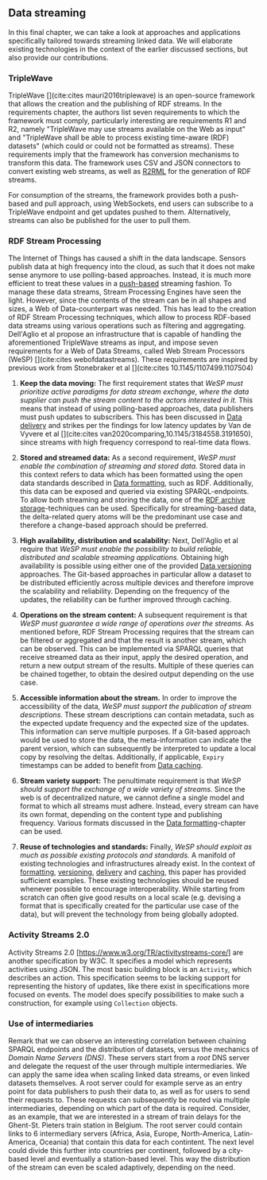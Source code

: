 ## Data streaming
In this final chapter, we can take a look at approaches and applications specifically tailored towards streaming linked data. We will elaborate existing technologies in the context of the earlier discussed sections, but also provide our contributions.

### TripleWave
TripleWave [](cite:cites mauri2016triplewave) is an open-source framework that allows the creation and the publishing of RDF streams. In the requirements chapter, the authors list seven requirements to which the framework must comply, particularly interesting are requirements R1 and R2, namely "TripleWave may use streams available on the Web as input" and "TripleWave shall be able to process existing time-aware (RDF) datasets" (which could or could not be formatted as streams). These requirements imply that the framework has conversion mechanisms to transform this data. The framework uses CSV and JSON connectors to convert existing web streams, as well as [R2RML](#formatting-rml) for the generation of RDF streams.

For consumption of the streams, the framework provides both a push-based and pull approach, using WebSockets, end users can subscribe to a TripleWave endpoint and get updates pushed to them. Alternatively, streams can also be published for the user to pull them.

### RDF Stream Processing
The Internet of Things has caused a shift in the data landscape. Sensors publish data at high frequency into the cloud, as such that it does not make sense anymore to use polling-based approaches. Instead, it is much more efficient to treat these values in a [push-based](#delivery) streaming fashion. To manage these data streams, Stream Processing Engines have seen the light. However, since the contents of the stream can be in all shapes and sizes, a Web of Data-counterpart was needed. This has lead to the creation of RDF Stream Processing techniques, which allow to process RDF-based data streams using various operations such as filtering and aggregating. Dell'Aglio et al propose an infrastructure that is capable of handling the aforementioned TripleWave streams as input, and impose seven requirements for a Web of Data Streams, called Web Stream Processors (WeSP) [](cite:cites webofdatastreams). These requirements are inspired by previous work from Stonebraker et al [](cite:cites 10.1145/1107499.1107504)

1. **Keep the data moving:**
The first requirement states that *WeSP must prioritize active paradigms for data stream exchange, where the data supplier can push the stream content to the actors interested in it.* This means that instead of using polling-based approaches, data publishers must push updates to subscribers. This has been discussed in [Data delivery](#delivery) and strikes per the findings for low latency updates by Van de Vyvere et al [](cite:cites van2020comparing,10.1145/3184558.3191650), since streams with high frequency correspond to real-time data flows.

2. **Stored and streamed data:**
As a second requirement, *WeSP must enable the combination of streaming and stored data.* Stored data in this context refers to data which has been formatted using the open data standards described in [Data formatting](#formatting), such as RDF. Additionally, this data can be exposed and queried via existing SPARQL-endpoints. To allow both streaming and storing the data, one of the [RDF archive storage](#versioning-rdfarchives-storage)-techniques can be used. Specifically for streaming-based data, the delta-related query atoms will be the predominant use case and therefore a change-based approach should be preferred.

3. **High availability, distribution and scalability:**
Next, Dell'Aglio et al require that *WeSP must enable the possibility to build reliable, distributed and scalable streaming applications.* Obtaining high availability is possible using either one of the provided [Data versioning](#versioning) approaches. The Git-based approaches in particular allow a dataset to be distributed efficiently across multiple devices and therefore improve the scalability and reliability. Depending on the frequency of the updates, the reliability can be further improved through caching.

4. **Operations on the stream content:**
A subsequent requirement is that *WeSP must guarantee a wide range of operations over the streams.* As mentioned before, RDF Stream Processing requires that the stream can be filtered or aggregated and that the result is another stream, which can be observed. This can be implemented via SPARQL queries that receive streamed data as their input, apply the desired operation, and return a new output stream of the results. Multiple of these queries can be chained together, to obtain the desired output depending on the use case.

5. **Accessible information about the stream.**
In order to improve the accessibility of the data, *WeSP must support the publication of stream descriptions.* These stream descriptions can contain metadata, such as the expected update frequency and the expected size of the updates. This information can serve multiple purposes. If a Git-based approach would be used to store the data, the meta-information can indicate the parent version, which can subsequently be interpreted to update a local copy by resolving the deltas. Additionally, if applicable, `Expiry` timestamps can be added to benefit from [Data caching](#caching).

6. **Stream variety support:**
The penultimate requirement is that *WeSP should support the exchange of a wide variety of streams.* Since the web is of decentralized nature, we cannot define a single model and format to which all streams must adhere. Instead, every stream can have its own format, depending on the content type and publishing frequency. Various formats discussed in the [Data formatting](#formatting)-chapter can be used.

7. **Reuse of technologies and standards:**
Finally, *WeSP should exploit as much as possible existing protocols and standards.* A manifold of existing technologies and infrastructures already exist. In the context of [formatting](#formatting), [versioning](#versioning), [delivery](#delivery) and [caching](#caching), this paper has provided sufficient examples. These existing technologies should be reused whenever possible to encourage interoperability. While starting from scratch can often give good results on a local scale (e.g. devising a format that is specifically created for the particular use case of the data), but will prevent the technology from being globally adopted.

### Activity Streams 2.0
Activity Streams 2.0 [https://www.w3.org/TR/activitystreams-core/] are another specification by W3C. It specifies a model which represents activities using JSON. The most basic building block is an `Activity`, which describes an action. This specification seems to be lacking support for representing the history of updates, like there exist in specifications more focused on events. The model does specify possibilities to make such a construction, for example using `Collection` objects.

### Use of intermediaries
Remark that we can observe an interesting correlation between chaining SPARQL endpoints and the distribution of datasets, versus the mechanics of *Domain Name Servers (DNS)*. These servers start from a *root* DNS server and delegate the request of the user through multiple intermediaries. We can apply the same idea when scaling linked data streams, or even linked datasets themselves. A root server could for example serve as an entry point for data publishers to push their data to, as well as for users to send their requests to. These requests can subsequently be routed via multiple intermediaries, depending on which part of the data is required. Consider, as an example, that we are interested in a stream of train delays for the Ghent-St. Pieters train station in Belgium. The root server could contain links to 6 intermediary servers (Africa, Asia, Europe, North-America, Latin-America, Oceania) that contain this data for each contintent. The next level could divide this further into countries per continent, followed by a city-based level and eventually a station-based level. This way the distribution of the stream can even be scaled adaptively, depending on the need.